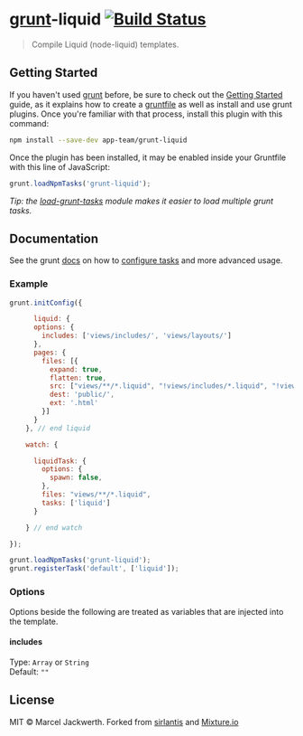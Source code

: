 # [grunt](http://gruntjs.com)-liquid [![Build Status](https://travis-ci.org/sirlantis/grunt-liquid.png?branch=master)](https://travis-ci.org/sirlantis/grunt-liquid)

> Compile Liquid (node-liquid) templates.

## Getting Started

If you haven't used [grunt][] before, be sure to check out the [Getting Started][] guide, as it explains how to create a [gruntfile][Getting Started] as well as install and use grunt plugins. Once you're familiar with that process, install this plugin with this command:

```sh
npm install --save-dev app-team/grunt-liquid
```

Once the plugin has been installed, it may be enabled inside your Gruntfile with this line of JavaScript:

```js
grunt.loadNpmTasks('grunt-liquid');
```

*Tip: the [load-grunt-tasks](https://github.com/sindresorhus/load-grunt-tasks) module makes it easier to load multiple grunt tasks.*

[grunt]: http://gruntjs.com
[Getting Started]: https://github.com/gruntjs/grunt/wiki/Getting-started


## Documentation

See the grunt [docs](https://github.com/gruntjs/grunt/wiki) on how to [configure tasks](https://github.com/gruntjs/grunt/wiki/Configuring-tasks) and more advanced usage.

### Example

```js
grunt.initConfig({

      liquid: {
      options: {
        includes: ['views/includes/', 'views/layouts/']
      },
      pages: {
        files: [{
          expand: true,
          flatten: true,
          src: ["views/**/*.liquid", "!views/includes/*.liquid", "!views/layouts/*.liquid"],
          dest: 'public/',
          ext: '.html'
        }]
      }
    }, // end liquid

    watch: {

      liquidTask: {
        options: {
          spawn: false,
        },
        files: "views/**/*.liquid",
        tasks: ['liquid']
      }

    } // end watch

});

grunt.loadNpmTasks('grunt-liquid');
grunt.registerTask('default', ['liquid']);
```

### Options

Options beside the following are treated as variables that are injected into the template.

#### includes

Type: `Array` or `String`  
Default: `""`

## License

MIT © Marcel Jackwerth. Forked from [sirlantis](https://github.com/sirlantis/liquid-node) and [Mixture.io](http://mixture.io)
